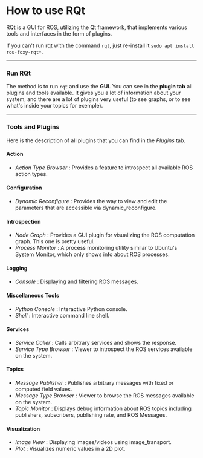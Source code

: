 # How to use RQt

RQt is a GUI for ROS, utilizing the Qt framework, that implements various tools and interfaces in the form of plugins.

If you can't run rqt with the command ```rqt```, just re-install it ```sudo apt install ros-foxy-rqt*```.

------------------

### Run RQt

The method is to run ```rqt``` and use the **GUI**. You can see in the **plugin tab** all plugins and tools available. It gives you a lot of information about your system, 
and there are a lot of plugins very useful (to see graphs, or to see what's inside your topics for exemple).


------------------

### Tools and Plugins

Here is the description of all plugins that you can find in the *Plugins* tab.

#### Action

  - *Action Type Browser* : Provides a feature to introspect all available ROS action types.

#### Configuration

  - *Dynamic Reconfigure* : Provides the way to view and edit the parameters that are accessible via dynamic_reconfigure.

#### Introspection

  - *Node Graph* : Provides a GUI plugin for visualizing the ROS computation graph. This one is pretty useful.
  - *Process Monitor* : A process monitoring utility similar to Ubuntu's System Monitor, which only shows info about ROS processes. 

#### Logging

  - *Console* : Displaying and filtering ROS messages.

#### Miscellaneous Tools

  - *Python Console* : Interactive Python console.
  - *Shell* : Interactive command line shell.

#### Services

  - *Service Caller* : Calls arbitrary services and shows the response.
  - *Service Type Browser* : Viewer to introspect the ROS services available on the system.

#### Topics

  - *Message Publisher* : Publishes arbitrary messages with fixed or computed field values.
  - *Message Type Browser* : Viewer to browse the ROS messages available on the system.
  - *Topic Monitor* : Displays debug information about ROS topics including publishers, subscribers, publishing rate, and ROS Messages.

#### Visualization

  - *Image View* : Displaying images/videos using image_transport.
  - *Plot* : Visualizes numeric values in a 2D plot.

